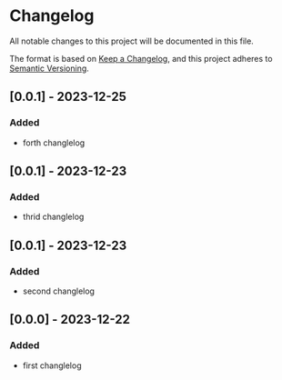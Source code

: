 # Changelog

All notable changes to this project will be documented in this file.

The format is based on [Keep a Changelog](https://keepachangelog.com/en/1.0.0/),
and this project adheres to [Semantic Versioning](https://semver.org/spec/v2.0.0.html).

## [0.0.1] - 2023-12-25

### Added

- forth changlelog

## [0.0.1] - 2023-12-23

### Added

- thrid changlelog

## [0.0.1] - 2023-12-23

### Added

- second changlelog

## [0.0.0] - 2023-12-22

### Added

- first changlelog
